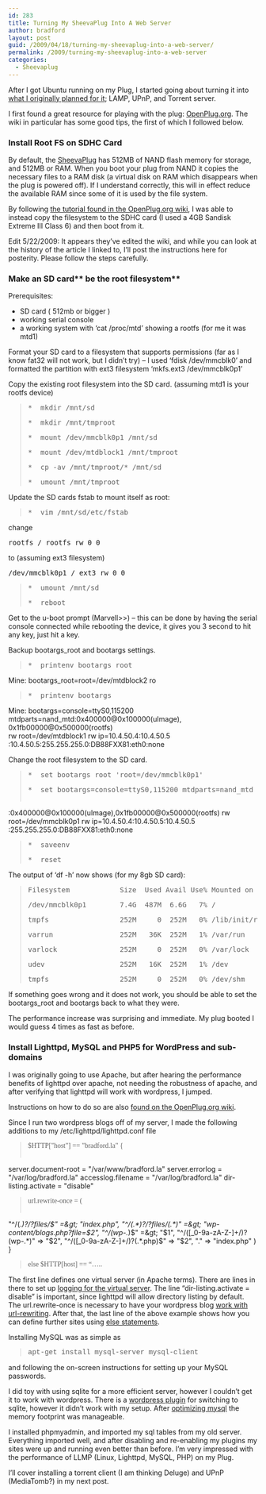 ```yaml
---
id: 283
title: Turning My SheevaPlug Into A Web Server
author: bradford
layout: post
guid: /2009/04/18/turning-my-sheevaplug-into-a-web-server/
permalink: /2009/turning-my-sheevaplug-into-a-web-server
categories:
  - Sheevaplug
---
```

After I got Ubuntu running on my Plug, I started going about turning it into <a href="/a-17340-toothbrush-and-more-server-shenanigans/" target="_blank">what I originally planned for it</a>; LAMP, UPnP, and Torrent server.

I first found a great resource for playing with the plug: <a href="http://openplug.org" target="_blank">OpenPlug.org</a>. The wiki in particular has some good tips, the first of which I followed below.

### Install Root FS on SDHC Card

<!--more-->

By default, the [SheevaPlug][1] has 512MB of NAND flash memory for storage, and 512MB or RAM. When you boot your plug from NAND it copies the necessary files to a RAM disk (a virtual disk on RAM which disappears when the plug is powered off). If I understand correctly, this will in effect reduce the available RAM since some of it is used by the file system.

By following <a href="http://www.openplug.org/plugwiki/index.php/Frequently_Asked_Questions#Make_an_SD_card_be_the_root_filesystem" target="_blank">the tutorial found in the OpenPlug.org wiki</a>, I was able to instead copy the filesystem to the SDHC card (I used a 4GB Sandisk Extreme III Class 6) and then boot from it.

Edit 5/22/2009: It appears they&#8217;ve edited the wiki, and while you can look at the history of the article I linked to, I&#8217;ll post the instructions here for posterity. Please follow the steps carefully.

### **Make an SD** card** be the root filesystem**

Prerequisites:

  * SD card ( 512mb or bigger )
  * working serial console
  * a working system with &#8216;cat /proc/mtd&#8217; showing a rootfs (for me it was mtd1)

Format your SD card to a filesystem that supports permissions (far as I know fat32 will not work, but I didn&#8217;t try) &#8211; I used &#8216;fdisk /dev/mmcblk0&#8217; and formatted the partition with ext3 filesystem &#8216;mkfs.ext3 /dev/mmcblk0p1&#8217;

Copy the existing root filesystem into the SD card. (assuming mtd1 is your rootfs device)

> <pre>*  mkdir /mnt/sd</pre>
> 
> <pre>*  mkdir /mnt/tmproot</pre>
> 
> <pre>*  mount /dev/mmcblk0p1 /mnt/sd</pre>
> 
> <pre>*  mount /dev/mtdblock1 /mnt/tmproot</pre>
> 
> <pre>*  cp -av /mnt/tmproot/* /mnt/sd</pre>
> 
> <pre>*  umount /mnt/tmproot</pre>

Update the SD cards fstab to mount itself as root:

> <pre>*  vim /mnt/sd/etc/fstab</pre>

change

<pre>rootfs / rootfs rw 0 0</pre>

to (assuming ext3 filesystem)

<pre>/dev/mmcblk0p1 / ext3 rw 0 0</pre>

> <pre>*  umount /mnt/sd</pre>
> 
> <pre>*  reboot</pre>

Get to the u-boot prompt (Marvell>>) &#8211; this can be done by having the serial console connected while rebooting the device, it gives you 3 second to hit any key, just hit a key.

Backup bootargs_root and bootargs settings.

> <pre>*  printenv bootargs_root</pre>

Mine: bootargs_root=root=/dev/mtdblock2 ro

> <pre>*  printenv bootargs</pre>

Mine: bootargs=console=ttyS0,115200  
mtdparts=nand_mtd:0x400000@0x100000(uImage),  
0x1fb00000@0x500000(rootfs)  
rw root=/dev/mtdblock1 rw ip=10.4.50.4:10.4.50.5  
:10.4.50.5:255.255.255.0:DB88FXX81:eth0:none

Change the root filesystem to the SD card.

> <pre>*  set bootargs_root 'root=/dev/mmcblk0p1'</pre>
> 
> <pre>*  set bootargs=console=ttyS0,115200 mtdparts=nand_mtd
:0x400000@0x100000(uImage),0x1fb00000@0x500000(rootfs)
rw root=/dev/mmcblk0p1 rw ip=10.4.50.4:10.4.50.5:10.4.50.5
:255.255.255.0:DB88FXX81:eth0:none</pre>
> 
> <pre>*  saveenv</pre>
> 
> <pre>*  reset</pre>

The output of &#8216;df -h&#8217; now shows (for my 8gb SD card):

> <pre>Filesystem            Size  Used Avail Use% Mounted on</pre>
> 
> <pre>/dev/mmcblk0p1        7.4G  487M  6.6G   7% /</pre>
> 
> <pre>tmpfs                 252M     0  252M   0% /lib/init/rw</pre>
> 
> <pre>varrun                252M   36K  252M   1% /var/run</pre>
> 
> <pre>varlock               252M     0  252M   0% /var/lock</pre>
> 
> <pre>udev                  252M   16K  252M   1% /dev</pre>
> 
> <pre>tmpfs                 252M     0  252M   0% /dev/shm</pre>

If something goes wrong and it does not work, you should be able to set the bootargs_root and bootargs back to what they were.

The performance increase was surprising and immediate. My plug booted I would guess 4 times as fast as before.

### Install Lighttpd, MySQL and PHP5 for WordPress and sub-domains

I was originally going to use Apache, but after hearing the performance benefits of lighttpd over apache, not needing the robustness of apache, and after verifying that lighttpd will work with wordpress, I jumped.

Instructions on how to do so are also <a href="http://www.openplug.org/plugwiki/index.php/Frequently_Asked_Questions#How_do_I_set_up_a_webserver_on_the_plug.3F_Can_I_use_php.3F" target="_blank">found on the OpenPlug.org wiki</a>.

Since I run two wordpress blogs off of my server, I made the following additions to my /etc/lighttpd/lighttpd.conf file

> <pre><span style="font-family: cOUR;">$HTTP["host"] == "bradford.la" {
 server.document-root = "/var/www/bradford.la"
 server.errorlog = "/var/log/bradford.la"
 accesslog.filename = "/var/log/bradford.la"
 dir-listing.activate = "disable" </span></pre>
> 
> <pre><span style="font-family: cOUR;">url.rewrite-once = (
 "^/(.*)?/?files/$" =&gt; "index.php",
 "^/(.*)?/?files/(.*)" =&gt; "wp-content/blogs.php?file=$2",
 "^/(wp-.*)$" =&gt; "$1",
 "^/([_0-9a-zA-Z-]+/)?(wp-.*)" =&gt; "$2",
 "^/([_0-9a-zA-Z-]+/)?(.*.php)$" =&gt; "$2",
 "." =&gt; "index.php"
 )
 } </span></pre>
> 
> <pre><span style="font-family: cOUR;">else $HTTP[host] == “…..</span></pre>

The first line defines one virtual server (in Apache terms). There are lines in there to set up <a href="http://www.cyberciti.biz/tips/howto-lighttpd-web-server-setting-up-virtual-hosting.html" target="_blank">logging for the virtual server</a>. The line “dir-listing.activate = disable” is important, since lighttpd will allow directory listing by default. The url.rewrite-once is necessary to have your wordpress blog <a href="http://snipplr.com/view.php?codeview&id=5979" target="_blank">work with url-rewriting</a>. After that, the last line of the above example shows how you can define further sites using <a href="http://zargony.com/2008/02/04/migrating-from-apache-to-lighttpd-with-name-based-virtual-hosts-and-ssl" target="_blank">else statements</a>.

Installing MySQL was as simple as

> <pre><span style="font-family: Courier;">apt-get install mysql-server mysql-client</span></pre>

and following the on-screen instructions for setting up your MySQL passwords.

I did toy with using sqlite for a more efficient server, however I couldn’t get it to work with wordpress. There is a <a href="http://wordpress.org/extend/plugins/pdo-for-wordpress/" target="_blank">wordpress plugin</a> for switching to sqlite, however it didn’t work with my setup. After <a href="http://chrisjohnston.org/2008/configuring-a-lightweight-apache-mysql-install-on-debian-ubuntu" target="_blank">optimizing mysql</a> the memory footprint was manageable.

I installed phpmyadmin, and imported my sql tables from my old server. Everything imported well, and after disabling and re-enabling my plugins my sites were up and running even better than before. I’m very impressed with the performance of LLMP (Linux, Lighttpd, MySQL, PHP) on my Plug.

I’ll cover installing a torrent client (I am thinking Deluge) and UPnP (MediaTomb?) in my next post.

 [1]: http://theblawblog.com/category/sheevaplug-project-technical
